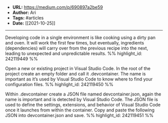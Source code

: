 - **URL:** https://medium.com/p/690897a2be59
- **Author:** Ari
- **Tags:** #articles
- **Date:** [[2021-10-25]]
---

Developing code in a single environment is like cooking using a dirty pan and oven. It will work the first few times, but eventually, ingredients (dependencies) will carry over from the previous recipe into the next, leading to unexpected and unpredictable results. %% highlight_id: 242119449 %%


Open a new or existing project in Visual Studio Code. In the root of the project create an empty folder and call it .devcontainer. The name is important as it’s used by Visual Studio Code to know where to find your configuration files. %% highlight_id: 242119450 %%


Within .devcontainer create a JSON file named devcontainer.json, again the name is important and is detected by Visual Studio Code. The JSON file is used to define the settings, extensions, and behavior of Visual Studio Code once it launches from within the container. Copy and paste the following JSON into devcontainer.json and save. %% highlight_id: 242119451 %%

